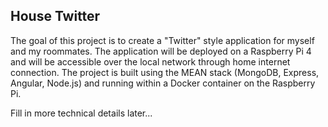 ## House Twitter

The goal of this project is to create a "Twitter" style application for myself and my roommates.
The application will be deployed on a Raspberry Pi 4 and will be accessible over the local network through home internet connection.
The project is built using the MEAN stack (MongoDB, Express, Angular, Node.js) and running within a Docker container on the Raspberry Pi.

Fill in more technical details later...
